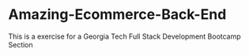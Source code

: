 # Amazing-Ecommerce-Back-End
This is a exercise for a Georgia Tech Full Stack Development Bootcamp Section
